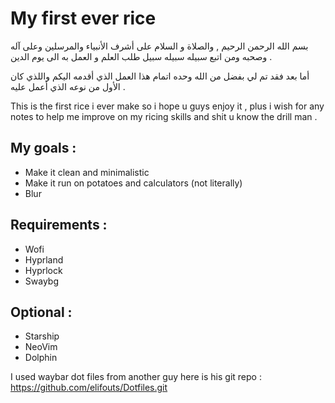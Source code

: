 # My first ever rice

بسم الله الرحمن الرحيم , والصلاة و السلام على أشرف الأنبياء والمرسلين وعلى آله وصحبه ومن اتبع سبيله سبيله سبيل طلب العلم و العمل به الى يوم الدين .

أما بعد فقد تم لي بفضل من الله وحده اتمام هذا العمل الذي أقدمه اليكم واللذي كان الأول من نوعه الذي أعمل عليه .



This is the first rice i ever make so i hope u guys enjoy it , plus i wish for any notes to help me improve on my ricing skills and shit u know the drill man .

## My goals :

* Make it clean and minimalistic
* Make it run on potatoes and calculators (not literally)
* Blur


## Requirements :
* Wofi
* Hyprland
* Hyprlock
* Swaybg

## Optional :
* Starship
* NeoVim
* Dolphin

I used waybar dot files from another guy here is his git repo : https://github.com/elifouts/Dotfiles.git

